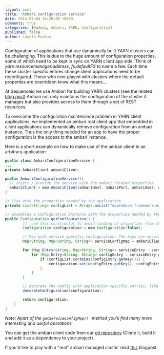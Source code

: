 ```yaml
---
layout: post
title: "Ambari configuration service"
date: 2014-07-04 10:20:05 +0200
comments: true
categories: [Hadoop, Ambari, YARN, Configuration]
published: false
author: Laszlo Puskas
---
```


Configuration of applications that use dynamically built YARN clusters can be challenging. This is due to the huge amount of configuration properties, some of which need to be kept in sync on YARN client app side. Think of _yarn.resourcemanager.address_, _fs.defaultFS_ to name a few. Each time these cluster specific entries change client applications need to be reconfigured. Those who ever played with clusters where the default properties are overridden know what this means...

At Sequenceiq we use Ambari for building YARN clusters (see the related [ blog post](http://blog.sequenceiq.com/blog/2014/06/17/ambari-cluster-on-docker/)) Ambari not only maintains the configuration of the cluster it manages but also provides access to them through a set of REST resources.

To overcome the configuration maintenance problem in YARN client applications, we implemented an ambari rest client app that embedded in client applications can dynamically retrieve configuration from an ambari instance. Thus the only thing needed for an app to have the proper configuration is the access to the ambari instance.

Here is a short example on how to make use of the ambari client in an arbitrary application:

``` java
public class AmbariConfigurationService {
...
private AmbariClient ambariClient;

public AmbariConfigurationService(){
  // inject / provide the service with the ambari related properties
  ambariClient = new AmbariClient(ambariHost, ambariPort, ambariUser, ambariPass);
}

// list with the properties needed by the application
private List<String> configList = Arrays.asList("mapreduce.framework.name", "yarn.resourcemanager.address", "hbase.zookeeper.quorum" );

// assembles a Configuration instance with the properties needed by the application
public Configuration getConfiguration() {
        //  use this constructor to avoid loading of properties from the classpath!
        Configuration configuration = new Configuration(false);

        // Map with service specific configuration. The keys are service names: eg.: yarn-site, hbase-site, global ...
        Map<String, Map<String, String>> serviceConfigMap = ambariClient.getServiceConfigMap();

        for (Map.Entry<String, Map<String, String>> serviceEntry : serviceConfigMap.entrySet()) {
            for (Map.Entry<String, String> configEntry : serviceEntry.getValue().entrySet()) {
                if (configList.contains(configEntry.getKey())) {
                    configuration.set(configEntry.getKey(), configEntry.getValue());
                }
            }
        }

        // decorate the config with application specific entries, like "dfs.client.use.legacy.blockreader", "mapreduce.job.user.classpath.first"
        decorateConfiguration(configuration);

        return configuration;
    }
}
```
_Note: Apart of the ```getServiceConfigMap() ``` method you'll find many more interesting and useful operations_

You can get the ambari client code from our [git repository](https://github.com/sequenceiq/ambari-rest-client)
(Clone it, build it and add it as a dependency to your project)

If you'd like to play with a "real" ambari managed cluster read [this](http://blog.sequenceiq.com/blog/2014/06/17/ambari-cluster-on-docker/) blogpost.
